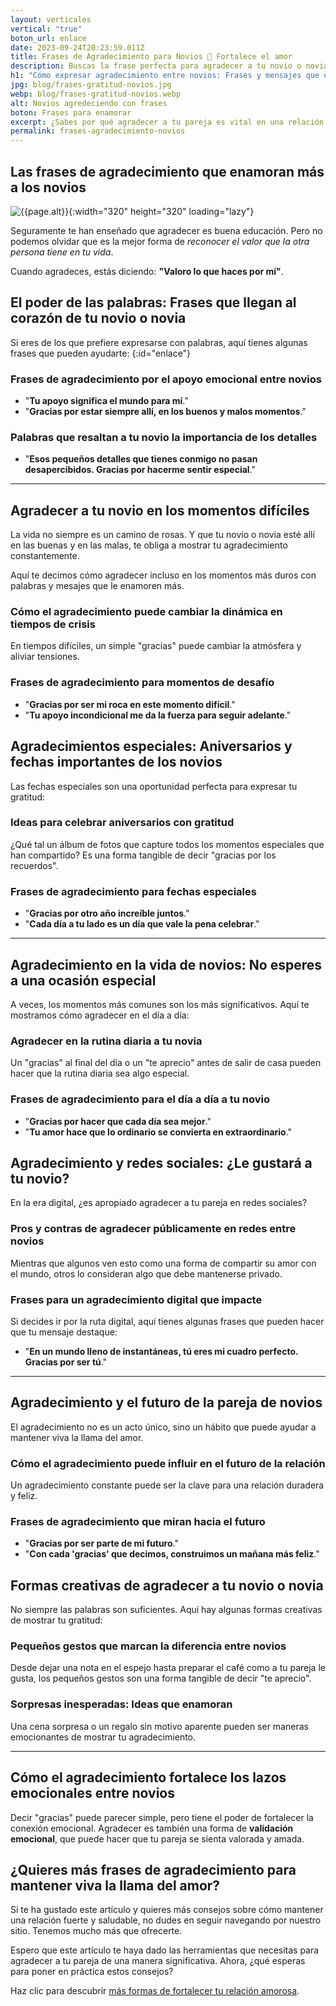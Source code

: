 ```yaml
---
layout: verticales
vertical: "true"
boton_url: enlace
date: 2023-09-24T20:23:59.011Z
title: Frases de Agradecimiento para Novios 💖 Fortalece el amor
description: Buscas la frase perfecta para agradecer a tu novio o novia? 🌹 Encuentra aquí frases y consejos únicos. ¡Haz clic y reafirma tu relación ahora!
h1: "Cómo expresar agradecimiento entre novios: Frases y mensajes que enamoran"
jpg: blog/frases-gratitud-novios.jpg
webp: blog/frases-gratitud-novios.webp
alt: Novios agredeciendo con frases
boton: Frases para enamorar
excerpt: ¿Sabes por qué agradecer a tu pareja es vital en una relación entre novios?  El agradecimiento es más que una cortesía, es un pilar en cualquier **relación amorosa**.
permalink: frases-agradecimiento-novios
---
```

## Las frases de agradecimiento que enamoran más a los novios

![{{page.alt}}]({{site.baseurl}}/img/{{page.webp}} "Agradecimiento enfermeros y doctores"){:width="320" height="320" loading="lazy"}

Seguramente te han enseñado que agradecer es buena educación. Pero no podemos olvidar que es la mejor forma de *reconocer el valor que la otra persona tiene en tu vida*.

Cuando agradeces, estás diciendo: **"Valoro lo que haces por mí"**.

## El poder de las palabras: Frases que llegan al corazón de tu novio o novia

Si eres de los que prefiere expresarse con palabras, aquí tienes algunas frases que pueden ayudarte:
{:id="enlace"}

### Frases de agradecimiento por el apoyo emocional entre novios

* "**Tu apoyo significa el mundo para mí**."
* "**Gracias por estar siempre allí, en los buenos y malos momentos**."

### Palabras que resaltan a tu novio la importancia de los detalles

* "**Esos pequeños detalles que tienes conmigo no pasan desapercibidos. Gracias por hacerme sentir especial**."

----

## Agradecer a tu novio en los momentos difíciles

La vida no siempre es un camino de rosas. Y que tu novio o novia esté allí en las buenas y en las malas, te obliga a mostrar tu agradecimiento constantemente. 

Aquí te decimos cómo agradecer incluso en los momentos más duros con palabras y mesajes que le enamoren más.

### Cómo el agradecimiento puede cambiar la dinámica en tiempos de crisis 

En tiempos difíciles, un simple "gracias" puede cambiar la atmósfera y aliviar tensiones. 

### Frases de agradecimiento para momentos de desafío

* "**Gracias por ser mi roca en este momento difícil**."
* "**Tu apoyo incondicional me da la fuerza para seguir adelante**."

## Agradecimientos especiales: Aniversarios y fechas importantes de los novios

Las fechas especiales son una oportunidad perfecta para expresar tu gratitud:

### Ideas para celebrar aniversarios con gratitud

¿Qué tal un álbum de fotos que capture todos los momentos especiales que han compartido? Es una forma tangible de decir "gracias por los recuerdos".

### Frases de agradecimiento para fechas especiales

* "**Gracias por otro año increíble juntos**."
* "**Cada día a tu lado es un día que vale la pena celebrar**."

----

## Agradecimiento en la vida de novios: No esperes a una ocasión especial

A veces, los momentos más comunes son los más significativos. Aquí te mostramos cómo agradecer en el día a día:

### Agradecer en la rutina diaria a tu novia

Un "gracias" al final del día o un "te aprecio" antes de salir de casa pueden hacer que la rutina diaria sea algo especial.

### Frases de agradecimiento para el día a día a tu novio

* "**Gracias por hacer que cada día sea mejor**."
* "**Tu amor hace que lo ordinario se convierta en extraordinario**."

## Agradecimiento y redes sociales: ¿Le gustará a tu novio?

En la era digital, ¿es apropiado agradecer a tu pareja en redes sociales?

### Pros y contras de agradecer públicamente en redes entre novios

Mientras que algunos ven esto como una forma de compartir su amor con el mundo, otros lo consideran algo que debe mantenerse privado.

### Frases para un agradecimiento digital que impacte

Si decides ir por la ruta digital, aquí tienes algunas frases que pueden hacer que tu mensaje destaque:

* "**En un mundo lleno de instantáneas, tú eres mi cuadro perfecto. Gracias por ser tú**."

----

## Agradecimiento y el futuro de la pareja de novios

El agradecimiento no es un acto único, sino un hábito que puede ayudar a mantener viva la llama del amor.

### Cómo el agradecimiento puede influir en el futuro de la relación

Un agradecimiento constante puede ser la clave para una relación duradera y feliz.

### Frases de agradecimiento que miran hacia el futuro

* "**Gracias por ser parte de mi futuro**."
* "**Con cada 'gracias' que decimos, construimos un mañana más feliz**."

## Formas creativas de agradecer a tu novio o novia

No siempre las palabras son suficientes. Aquí hay algunas formas creativas de mostrar tu gratitud:

### Pequeños gestos que marcan la diferencia entre novios

Desde dejar una nota en el espejo hasta preparar el café como a tu pareja le gusta, los pequeños gestos son una forma tangible de decir "te aprecio".

### Sorpresas inesperadas: Ideas que enamoran

Una cena sorpresa o un regalo sin motivo aparente pueden ser maneras emocionantes de mostrar tu agradecimiento. 

----

## Cómo el agradecimiento fortalece los lazos emocionales entre novios

Decir "gracias" puede parecer simple, pero tiene el poder de fortalecer la conexión emocional. Agradecer es también una forma de **validación emocional**, que puede hacer que tu pareja se sienta valorada y amada.

## ¿Quieres más frases de agradecimiento para mantener viva la llama del amor?

Si te ha gustado este artículo y quieres más consejos sobre cómo mantener una relación fuerte y saludable, no dudes en seguir navegando por nuestro sitio. Tenemos mucho más que ofrecerte.

Espero que este artículo te haya dado las herramientas que necesitas para agradecer a tu pareja de una manera significativa. Ahora, ¿qué esperas para poner en práctica estos consejos?

Haz clic para descubrir [más formas de fortalecer tu relación amorosa](/).
